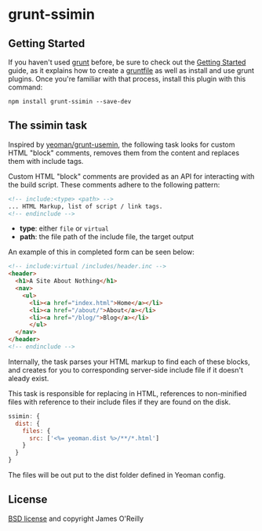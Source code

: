 # grunt-ssimin

## Getting Started
If you haven't used [grunt][] before, be sure to check out the [Getting Started][] guide, as it explains how to create a [gruntfile][Getting Started] as well as install and use grunt plugins. Once you're familiar with that process, install this plugin with this command:

```shell
npm install grunt-ssimin --save-dev
```

## The ssimin task

Inspired by [yeoman/grunt-usemin][], the following task looks for custom HTML "block" comments, removes them from the content and replaces them with include tags.

Custom HTML "block" comments are provided as an API for interacting with the build script. These comments adhere to the following pattern:

```html
<!-- include:<type> <path> -->
... HTML Markup, list of script / link tags.
<!-- endinclude -->
```

- **type**: either `file` or `virtual`
- **path**: the file path of the include file, the target output

An example of this in completed form can be seen below:

```html
<!-- include:virtual /includes/header.inc -->
<header>
  <h1>A Site About Nothing</h1>
  <nav>
    <ul>
      <li><a href="index.html">Home</a></li>
      <li><a href="/about/">About</a></li>
      <li><a href="/blog/">Blog</a></li>
      </ul>
  </nav>
</header>
<!-- endinclude -->
```

Internally, the task parses your HTML markup to find each of these blocks, and creates for you to corresponding server-side include file if it doesn't aleady exist.

This task is responsible for replacing in HTML, references to non-minified files with reference to their include files if they are found on the disk.

```js
ssimin: {
  dist: {
    files: {
      src: ['<%= yeoman.dist %>/**/*.html']
    }
  }
}
```

The files will be out put to the dist folder defined in Yeoman config.


## License

[BSD license](https://github.com/jamesor/grunt-ssimin/blob/master/LICENSE-BSD) and copyright James O'Reilly

[grunt]: http://gruntjs.com/
[Getting Started]: https://github.com/gruntjs/grunt/blob/devel/docs/getting_started.md
[yeoman/grunt-usemin]: https://github.com/yeoman/grunt-usemin